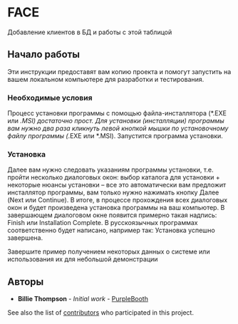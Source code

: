 # FACE

Добавление клиентов в БД и работы с этой таблицой

## Начало работы

Эти инструкции предоставят вам копию проекта и помогут запустить на вашем локальном компьютере для разработки и тестирования.

### Необходимые условия

Процесс установки программы с помощью файла-инсталлятора (*.EXE или *.MSI) достаточно прост. Для установки (инсталляции) программы вам нужно два раза кликнуть левой кнопкой мышки по установочному файлу программы (*.EXE или *.MSI). Запустится программа установки.

### Установка

Далее вам нужно следовать указаниям программы установки, т.е. пройти несколько диалоговых окон: выбор каталога для установки + некоторые нюансы установки – все это автоматически вам предложит инсталлятор программы, вам только нужно нажимать кнопку Далее (Next или Continue). В итоге, в процессе прохождения всех диалоговых окон и будет произведена установка программы на ваш компьютер. В завершающем диалоговом окне появится примерно такая надпись: Finish или Installation Complete. В русскоязычных программах соответственно будет написано, например так: Установка успешно завершена.

Завершите пример получением некоторых данных о системе или использования их для небольшой демонстрации

## Авторы

* **Billie Thompson** - *Initial work* - [PurpleBooth](https://github.com/PurpleBooth)

See also the list of [contributors](https://github.com/your/project/contributors) who participated in this project.
